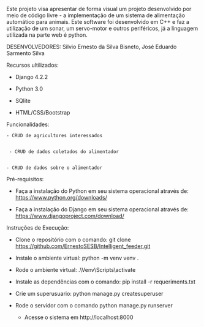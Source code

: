 Este projeto visa apresentar de forma visual um projeto desenvolvido por meio de código livre - a implementação de um sistema de alimentação automático para animais. Este software foi desenvolvido em C++ e faz a utilização de um sonar, um servo-motor e outros periféricos, já a linguagem utilizada na parte web é python.  






DESENVOLVEDORES: Silvio Ernesto da Silva Bisneto, José Eduardo Sarmento Silva



Recursos ultilizados:

   - Django 4.2.2


  - Python 3.0


  - SQlite


  - HTML/CSS/Bootstrap





Funcionalidades:


    - CRUD de agricultores interessados


     - CRUD de dados coletados do alimentador


    - CRUD de dados sobre o alimentador





 Pré-requisitos:


  - Faça a instalação do Python em seu sistema operacional através de: https://www.python.org/downloads/


  - Faça a instalação do Django em seu sistema operacional através de: https://www.djangoproject.com/download/




Instruções de Execução:


  - Clone o repositório com o comando: git clone https://github.com/ErnestoSESB/Intelligent_feeder.git


  - Instale o ambiente virtual: python -m venv venv .


  - Rode o ambiente virtual: .\Venv\Scripts\activate


  - Instale as dependências com o comando: pip install -r requeriments.txt


  - Crie um superusuario: python manage.py createsuperuser


  - Rode o servidor com o comando python manage.py runserver


    - Acesse o sistema em http://localhost:8000
